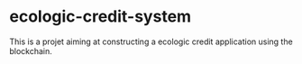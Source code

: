 # ecologic-credit-system
This is a projet aiming at constructing a ecologic credit application using the blockchain.
